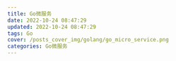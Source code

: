 ```yaml
---
title: Go微服务
date: 2022-10-24 08:47:29
updated: 2022-10-24 08:47:29
tags: Go
cover: /posts_cover_img/golang/go_micro_service.png
categories: Go微服务
---
```

